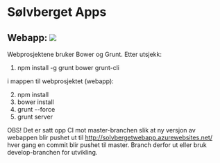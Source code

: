 # Sølvberget Apps 

##  Webapp: <img src="https://capsvg.visualstudio.com/_apis/public/build/definitions/e7f3a515-6ede-49d6-9ed9-dec8141747da/27/badge"/>

Webprosjektene bruker Bower og Grunt. Etter utsjekk:

1. npm install -g grunt bower grunt-cli

i mappen til webprosjektet (webapp):

2. npm install
3. bower install
4. grunt --force
5. grunt server

OBS! Det er satt opp CI mot master-branchen slik at ny versjon av webappen blir pushet ut til http://solvbergetwebapp.azurewebsites.net/ hver gang en commit blir pushet til master. Branch derfor ut eller bruk develop-branchen for utvikling.